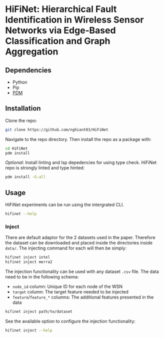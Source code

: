 # HiFiNet: Hierarchical Fault Identification in Wireless Sensor Networks via Edge‑Based Classification and Graph Aggregation

## Dependencies

- Python
- Pip
- [PDM](https://github.com/pdm-project/pdm)

## Installation

Clone the repo:
```bash
git clone https://github.com/nghiant03/HiFiNet
```
Navigate to the repo directory. Then install the repo as a package with:
```bash
cd HiFiNet
pdm install
```
*Optional*: Install linting and lsp depedencies for using type check. HiFiNet repo is strongly linted and type hinted:
```bash
pdm install -G:all
```

## Usage
HiFiNet experiments can be run using the intergrated CLI.
```bash
hifinet --help
```
### Inject
There are default adaptor for the 2 datasets used in the paper. Therefore the dataset can be downloaded and placed inside the
directories inside `data/`. The injecting command for each will then be simply:
```bash
hifinet inject intel
hifinet inject merra2
```
The injection functionality can be used with any dataset `.csv` file. The data need to be in the following schema:
- `node_id` column: Unique ID for each node of the WSN
- `target` column: The target feature needed to be injected
- `feature`/`feature_*` columns: The additional features presented in the data
```bash
hifinet inject path/to/dataset
```
See the available option to configure the injection functionality:
```bash
hifinet inject --help
```
